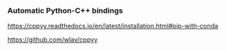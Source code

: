 ### Automatic Python-C++ bindings
https://cppyy.readthedocs.io/en/latest/installation.html#pip-with-conda

https://github.com/wlav/cppyy
